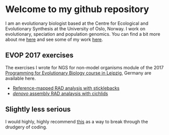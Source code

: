 # Welcome to my github repository

I am an evolutionary biologist based at the Centre for Ecological and Evolutionary Synthesis at the University of Oslo, Norway. I work on evolutionary, speciation and population genomics. You can find a bit more about me [here](http://www.mn.uio.no/cees/english/people/researcher-postdoc/msravine/) and see some of my work [here](https://scholar.google.co.uk/citations?user=GfpvKBwAAAAJ&hl=en&oi=ao).

## EVOP 2017 exercises

The exercises I wrote for NGS for non-model organisms module of the 2017 [Programming for Evolutionary Biology course in Leipzig](http://evop.bioinf.uni-leipzig.de/?page_id=7), Germany are available here.

- [Reference-mapped RAD analysis with sticklebacks](exercise_1_reference.md)
- [_denovo_ assembly RAD analaysis with cichlids](exercise_2_denovo.md)

## Slightly less serious

I would highly, highly recommend [this](http://musicforprogramming.net/) as a way to break through the drudgery of coding.



